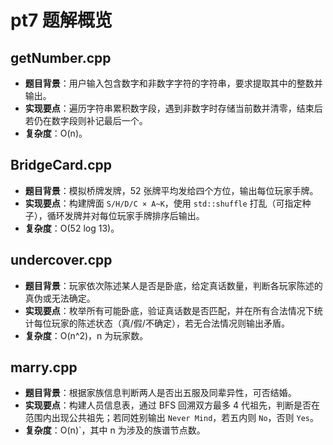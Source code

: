 # pt7 题解概览

## getNumber.cpp
- **题目背景**：用户输入包含数字和非数字字符的字符串，要求提取其中的整数并输出。
- **实现要点**：遍历字符串累积数字段，遇到非数字时存储当前数并清零，结束后若仍在数字段则补记最后一个。
- **复杂度**：O(n)。

## BridgeCard.cpp
- **题目背景**：模拟桥牌发牌，52 张牌平均发给四个方位，输出每位玩家手牌。
- **实现要点**：构建牌面 `S/H/D/C × A~K`，使用 `std::shuffle` 打乱（可指定种子），循环发牌并对每位玩家手牌排序后输出。
- **复杂度**：O(52 log 13)。

## undercover.cpp
- **题目背景**：玩家依次陈述某人是否是卧底，给定真话数量，判断各玩家陈述的真伪或无法确定。
- **实现要点**：枚举所有可能卧底，验证真话数是否匹配，并在所有合法情况下统计每位玩家的陈述状态（真/假/不确定），若无合法情况则输出矛盾。
- **复杂度**：O(n^2)，n 为玩家数。

## marry.cpp
- **题目背景**：根据家族信息判断两人是否出五服及同辈异性，可否结婚。
- **实现要点**：构建人员信息表，通过 BFS 回溯双方最多 4 代祖先，判断是否在范围内出现公共祖先；若同姓别输出 `Never Mind`，若五内则 `No`，否则 `Yes`。
- **复杂度**：O(n)`，其中 n 为涉及的族谱节点数。
